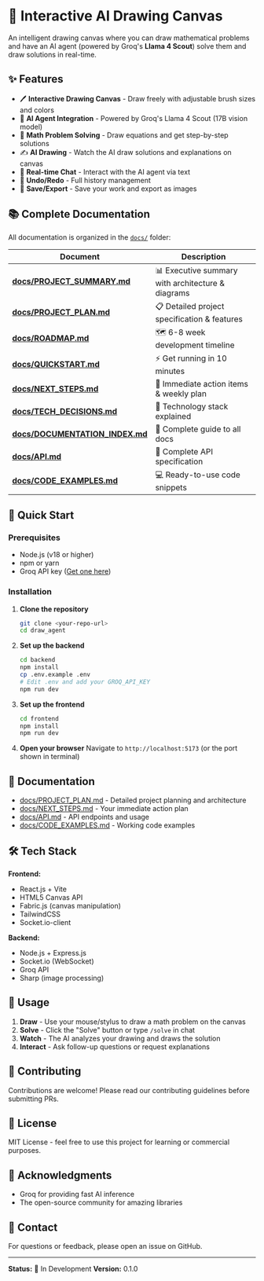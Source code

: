 # 🎨 Interactive AI Drawing Canvas

An intelligent drawing canvas where you can draw mathematical problems and have an AI agent (powered by Groq's **Llama 4 Scout**) solve them and draw solutions in real-time.

## ✨ Features

-   🖊️ **Interactive Drawing Canvas** - Draw freely with adjustable brush sizes and colors
-   🤖 **AI Agent Integration** - Powered by Groq's Llama 4 Scout (17B vision model)
-   📐 **Math Problem Solving** - Draw equations and get step-by-step solutions
-   ✍️ **AI Drawing** - Watch the AI draw solutions and explanations on canvas
-   💬 **Real-time Chat** - Interact with the AI agent via text
-   🔄 **Undo/Redo** - Full history management
-   💾 **Save/Export** - Save your work and export as images

## 📚 Complete Documentation

All documentation is organized in the [`docs/`](docs/) folder:

| Document                                                     | Description                                       |
| ------------------------------------------------------------ | ------------------------------------------------- |
| **[docs/PROJECT_SUMMARY.md](docs/PROJECT_SUMMARY.md)**       | 📊 Executive summary with architecture & diagrams |
| **[docs/PROJECT_PLAN.md](docs/PROJECT_PLAN.md)**             | 📋 Detailed project specification & features      |
| **[docs/ROADMAP.md](docs/ROADMAP.md)**                       | 🗺️ 6-8 week development timeline                  |
| **[docs/QUICKSTART.md](docs/QUICKSTART.md)**                 | ⚡ Get running in 10 minutes                      |
| **[docs/NEXT_STEPS.md](docs/NEXT_STEPS.md)**                 | 🎯 Immediate action items & weekly plan           |
| **[docs/TECH_DECISIONS.md](docs/TECH_DECISIONS.md)**         | 🔧 Technology stack explained                     |
| **[docs/DOCUMENTATION_INDEX.md](docs/DOCUMENTATION_INDEX.md)** | 📖 Complete guide to all docs                   |
| **[docs/API.md](docs/API.md)**                               | 📡 Complete API specification                     |
| **[docs/CODE_EXAMPLES.md](docs/CODE_EXAMPLES.md)**           | 💻 Ready-to-use code snippets                     |

## 🚀 Quick Start

### Prerequisites

-   Node.js (v18 or higher)
-   npm or yarn
-   Groq API key ([Get one here](https://console.groq.com/))

### Installation

1. **Clone the repository**

    ```bash
    git clone <your-repo-url>
    cd draw_agent
    ```

2. **Set up the backend**

    ```bash
    cd backend
    npm install
    cp .env.example .env
    # Edit .env and add your GROQ_API_KEY
    npm run dev
    ```

3. **Set up the frontend**

    ```bash
    cd frontend
    npm install
    npm run dev
    ```

4. **Open your browser**
   Navigate to `http://localhost:5173` (or the port shown in terminal)

## 📖 Documentation

-   [docs/PROJECT_PLAN.md](docs/PROJECT_PLAN.md) - Detailed project planning and architecture
-   [docs/NEXT_STEPS.md](docs/NEXT_STEPS.md) - Your immediate action plan
-   [docs/API.md](docs/API.md) - API endpoints and usage
-   [docs/CODE_EXAMPLES.md](docs/CODE_EXAMPLES.md) - Working code examples

## 🛠️ Tech Stack

**Frontend:**

-   React.js + Vite
-   HTML5 Canvas API
-   Fabric.js (canvas manipulation)
-   TailwindCSS
-   Socket.io-client

**Backend:**

-   Node.js + Express.js
-   Socket.io (WebSocket)
-   Groq API
-   Sharp (image processing)

## 🎯 Usage

1. **Draw** - Use your mouse/stylus to draw a math problem on the canvas
2. **Solve** - Click the "Solve" button or type `/solve` in chat
3. **Watch** - The AI analyzes your drawing and draws the solution
4. **Interact** - Ask follow-up questions or request explanations

## 🤝 Contributing

Contributions are welcome! Please read our contributing guidelines before submitting PRs.

## 📝 License

MIT License - feel free to use this project for learning or commercial purposes.

## 🙏 Acknowledgments

-   Groq for providing fast AI inference
-   The open-source community for amazing libraries

## 📧 Contact

For questions or feedback, please open an issue on GitHub.

---

**Status:** 🚧 In Development
**Version:** 0.1.0
